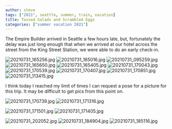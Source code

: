 ```yaml
---
author: steve
tags: ["2021", seattle, summer, train, vacation]
title: Tossed Salads and Scrambled Eggs
categories: ["summer vacation 2021"]
---
```

The Empire Builder arrived in Seattle a few hours late, but, fortunately the delay was just long enough that when we arrived at our hotel across the street from the King Street Station, we were able to do an early check-in.  

![20210731_165256.jpg]({{site.baseurl}}/assets/media/20210731_165256.jpg)
![20210731_165016.jpg]({{site.baseurl}}/assets/media/20210731_165016.jpg)
![20210731_095259.jpg]({{site.baseurl}}/assets/media/20210731_095259.jpg)
![20210731_165650.jpg]({{site.baseurl}}/assets/media/20210731_165650.jpg)
![20210731_165405.jpg]({{site.baseurl}}/assets/media/20210731_165405.jpg)
![20210731_170043.jpg]({{site.baseurl}}/assets/media/20210731_170043.jpg)
![20210731_170539.jpg]({{site.baseurl}}/assets/media/20210731_170539.jpg)
![20210731_170407.jpg]({{site.baseurl}}/assets/media/20210731_170407.jpg)
![20210731_170851.jpg]({{site.baseurl}}/assets/media/20210731_170851.jpg)
![20210731_113415.jpg]({{site.baseurl}}/assets/media/20210731_113415.jpg)

I think today I reached my limit of times I can request a pose for a picture for this trip. It may be difficult to get pics from this point on.  
  
![20210731_170739.jpg]({{site.baseurl}}/assets/media/20210731_170739.jpg)
![20210731_171316.jpg]({{site.baseurl}}/assets/media/20210731_171316.jpg)
  
![20210731_171501.jpg]({{site.baseurl}}/assets/media/20210731_171501.jpg)
![20210731_171405.jpg]({{site.baseurl}}/assets/media/20210731_171405.jpg)
  
![20210731_202052.jpg]({{site.baseurl}}/assets/media/20210731_202052.jpg)
![20210731_184904.jpg]({{site.baseurl}}/assets/media/20210731_184904.jpg)
![20210731_185116.jpg]({{site.baseurl}}/assets/media/20210731_185116.jpg)
